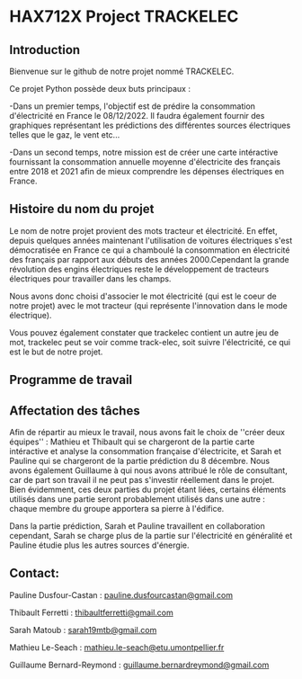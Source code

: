 # HAX712X Project TRACKELEC

##  Introduction

Bienvenue sur le github de notre projet nommé TRACKELEC.

Ce  projet Python possède deux buts principaux :

-Dans un premier temps, l'objectif est de prédire la consommation d'électricité en France le 08/12/2022. Il faudra également fournir des graphiques représentant les prédictions des différentes sources électriques telles que le gaz, le vent etc...

-Dans un second temps, notre mission est de créer une carte intéractive fournissant la consommation annuelle moyenne d'électricite des français entre 2018 et 2021 afin de mieux comprendre les dépenses électriques en France.

## Histoire du nom du projet

Le nom de notre projet provient des mots tracteur et électricité.
En effet, depuis quelques années maintenant l'utilisation de voitures électriques s'est démocratisée en France ce qui a chamboulé la consommation en électricité des français par rapport aux débuts des années 2000.Cependant la grande révolution des engins électriques reste le développement de tracteurs électriques pour travailler dans les champs.

Nous avons donc choisi d'associer le mot électricité (qui est le coeur de notre projet) avec le mot tracteur (qui représente l'innovation dans le mode électrique).

Vous pouvez également constater que trackelec contient un autre jeu de mot, trackelec peut se voir comme track-elec, soit suivre l'électricité, ce qui est le but de notre projet.



## Programme de travail

## Affectation des tâches
Afin de répartir au mieux le travail, nous avons fait le choix de ''créer deux équipes'' : Mathieu et Thibault qui se chargeront de la partie carte intéractive et analyse  la consommation française d'électricite, et Sarah et Pauline qui se chargeront de la partie prédiction  du 8 décembre.
Nous avons également Guillaume à qui nous avons attribué le rôle de consultant, car de part son travail il ne peut pas s'investir réellement dans le projet.
Bien évidemment, ces deux parties du projet étant liées, certains éléments utilisés dans une partie seront probablement utilisés dans une autre : chaque membre du groupe apportera sa pierre à l'édifice.

Dans la partie prédiction, Sarah et Pauline travaillent en collaboration cependant, Sarah se charge plus de la partie sur l'électricité en généralité et Pauline étudie plus les autres sources d'énergie.

## Contact:

Pauline Dusfour-Castan : pauline.dusfourcastan@gmail.com


Thibault Ferretti : thibaultferretti@gmail.com


Sarah Matoub : sarah19mtb@gmail.com


Mathieu Le-Seach : mathieu.le-seach@etu.umontpellier.fr


Guillaume Bernard-Reymond : guillaume.bernardreymond@gmail.com
